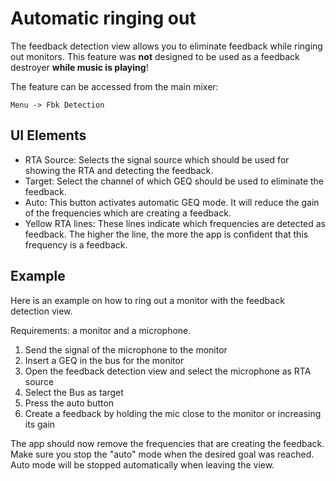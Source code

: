 # Automatic ringing out

The feedback detection view allows you to eliminate feedback while ringing out monitors.
This feature was **not** designed to be used as a feedback destroyer **while music is playing**!

The feature can be accessed from the main mixer:
```
Menu -> Fbk Detection
```

## UI Elements
- RTA Source: Selects the signal source which should be used for showing the RTA and detecting the feedback.
- Target: Select the channel of which GEQ should be used to eliminate the feedback.
- Auto: This button activates automatic GEQ mode. It will reduce the gain of the frequencies which are creating a feedback.
- Yellow RTA lines: These lines indicate which frequencies are detected as feedback. The higher the line, the more the app is confident that this frequency is a feedback.

## Example
Here is an example on how to ring out a monitor with the feedback detection view.

Requirements: a monitor and a microphone.

1. Send the signal of the microphone to the monitor
2. Insert a GEQ in the bus for the monitor
3. Open the feedback detection view and select the microphone as RTA source
4. Select the Bus as target
5. Press the auto button
6. Create a feedback by holding the mic close to the monitor or increasing its gain

The app should now remove the frequencies that are creating the feedback.
Make sure you stop the "auto" mode when the desired goal was reached.
Auto mode will be stopped automatically when leaving the view.